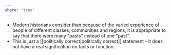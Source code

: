 ```yaml
---
share: "true"
---
```



- Modern historians consider than because of the varied experience of people of different classes, communities and regions, it is appropriate to say that there were many "pasts" instead of one "past". 
- This is just a [[politically correct|politically correct]] statement - it does not have a real signification on facts or function.



